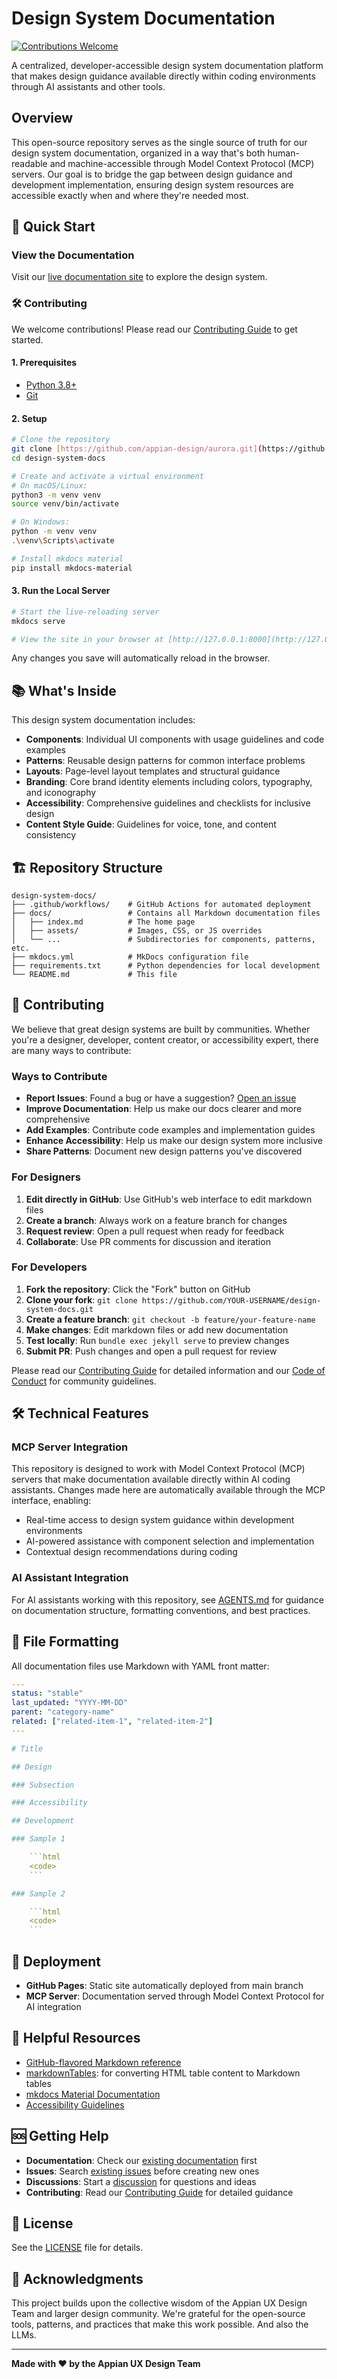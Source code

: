 # Design System Documentation

[![Contributions Welcome](https://img.shields.io/badge/contributions-welcome-brightgreen.svg?style=flat)](CONTRIBUTING.md)

A centralized, developer-accessible design system documentation platform that makes design guidance available directly within coding environments through AI assistants and other tools.

## Overview

This open-source repository serves as the single source of truth for our design system documentation, organized in a way that's both human-readable and machine-accessible through Model Context Protocol (MCP) servers. Our goal is to bridge the gap between design guidance and development implementation, ensuring design system resources are accessible exactly when and where they're needed most.

## 🚀 Quick Start

### View the Documentation
Visit our [live documentation site](https://appian-design.github.io/aurora/) to explore the design system.

### 🛠️ Contributing
We welcome contributions! Please read our [Contributing Guide](CONTRIBUTING.md) to get started.

#### 1. Prerequisites
* [Python 3.8+](https://www.python.org/downloads/)
* [Git](https://git-scm.com/downloads/)

#### 2. Setup

```bash
# Clone the repository
git clone [https://github.com/appian-design/aurora.git](https://github.com/appian-design/aurora.git)
cd design-system-docs

# Create and activate a virtual environment
# On macOS/Linux:
python3 -m venv venv
source venv/bin/activate

# On Windows:
python -m venv venv
.\venv\Scripts\activate

# Install mkdocs material 
pip install mkdocs-material
```

#### 3. Run the Local Server

```bash
# Start the live-reloading server
mkdocs serve

# View the site in your browser at [http://127.0.0.1:8000](http://127.0.0.1:8000)
```
Any changes you save will automatically reload in the browser.


## 📚 What's Inside

This design system documentation includes:

- **Components**: Individual UI components with usage guidelines and code examples
- **Patterns**: Reusable design patterns for common interface problems
- **Layouts**: Page-level layout templates and structural guidance
- **Branding**: Core brand identity elements including colors, typography, and iconography
- **Accessibility**: Comprehensive guidelines and checklists for inclusive design
- **Content Style Guide**: Guidelines for voice, tone, and content consistency

## 🏗️ Repository Structure

```
design-system-docs/
├── .github/workflows/    # GitHub Actions for automated deployment
├── docs/                 # Contains all Markdown documentation files
│   ├── index.md          # The home page
│   ├── assets/           # Images, CSS, or JS overrides
│   └── ...               # Subdirectories for components, patterns, etc.
├── mkdocs.yml            # MkDocs configuration file
├── requirements.txt      # Python dependencies for local development
└── README.md             # This file
```

## 🤝 Contributing

We believe that great design systems are built by communities. Whether you're a designer, developer, content creator, or accessibility expert, there are many ways to contribute:

### Ways to Contribute

- **Report Issues**: Found a bug or have a suggestion? [Open an issue](https://github.com/appian-design/aurora/issues/new/choose)
- **Improve Documentation**: Help us make our docs clearer and more comprehensive
- **Add Examples**: Contribute code examples and implementation guides
- **Enhance Accessibility**: Help us make our design system more inclusive
- **Share Patterns**: Document new design patterns you've discovered

### For Designers

1. **Edit directly in GitHub**: Use GitHub's web interface to edit markdown files
2. **Create a branch**: Always work on a feature branch for changes
3. **Request review**: Open a pull request when ready for feedback
4. **Collaborate**: Use PR comments for discussion and iteration

### For Developers

1. **Fork the repository**: Click the "Fork" button on GitHub
2. **Clone your fork**: `git clone https://github.com/YOUR-USERNAME/design-system-docs.git`
3. **Create a feature branch**: `git checkout -b feature/your-feature-name`
4. **Make changes**: Edit markdown files or add new documentation
5. **Test locally**: Run `bundle exec jekyll serve` to preview changes
6. **Submit PR**: Push changes and open a pull request for review

Please read our [Contributing Guide](CONTRIBUTING.md) for detailed information and our [Code of Conduct](CODE_OF_CONDUCT.md) for community guidelines.

## 🛠️ Technical Features

### MCP Server Integration

This repository is designed to work with Model Context Protocol (MCP) servers that make documentation available directly within AI coding assistants. Changes made here are automatically available through the MCP interface, enabling:

- Real-time access to design system guidance within development environments
- AI-powered assistance with component selection and implementation
- Contextual design recommendations during coding

### AI Assistant Integration

For AI assistants working with this repository, see [AGENTS.md](AGENTS.md) for guidance on documentation structure, formatting conventions, and best practices.

## 📝 File Formatting

All documentation files use Markdown with YAML front matter:

```yaml
---
status: "stable"
last_updated: "YYYY-MM-DD"
parent: "category-name"
related: ["related-item-1", "related-item-2"]
---

# Title

## Design

### Subsection

### Accessibility

## Development

### Sample 1

    ```html
    <code>
    ```

### Sample 2

    ```html
    <code>
    ```
```

## 🚀 Deployment

- **GitHub Pages**: Static site automatically deployed from main branch
- **MCP Server**: Documentation served through Model Context Protocol for AI integration

## 📖 Helpful Resources

- [GitHub-flavored Markdown reference](https://docs.github.com/en/get-started/writing-on-github/getting-started-with-writing-and-formatting-on-github/basic-writing-and-formatting-syntax)
- [markdownTables](https://jmalarcon.github.io/markdowntables/): for converting HTML table content to Markdown tables
- [mkdocs Material Documentation](https://squidfunk.github.io/mkdocs-material/)
- [Accessibility Guidelines](https://www.w3.org/WAI/WCAG21/quickref/)

## 🆘 Getting Help

- **Documentation**: Check our [existing documentation](https://appian-design.github.io/aurora/) first
- **Issues**: Search [existing issues](https://github.com/appian-design/aurora/issues) before creating new ones
- **Discussions**: Start a [discussion](https://github.com/appian-design/aurora/discussions) for questions and ideas
- **Contributing**: Read our [Contributing Guide](CONTRIBUTING.md) for detailed guidance

## 📄 License

See the [LICENSE](LICENSE) file for details.

## 🙏 Acknowledgments

This project builds upon the collective wisdom of the Appian UX Design Team and larger design community. We're grateful for the open-source tools, patterns, and practices that make this work possible. And also the LLMs.

---

**Made with ❤️ by the Appian UX Design Team**
